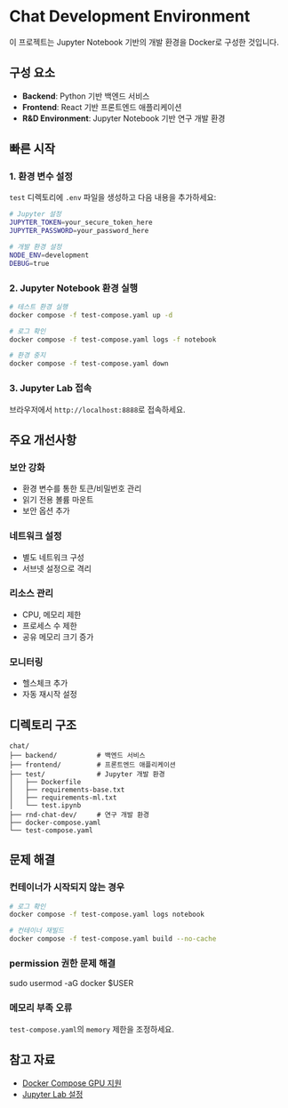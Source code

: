 # Chat Development Environment

이 프로젝트는 Jupyter Notebook 기반의 개발 환경을 Docker로 구성한 것입니다.

## 구성 요소

- **Backend**: Python 기반 백엔드 서비스
- **Frontend**: React 기반 프론트엔드 애플리케이션
- **R&D Environment**: Jupyter Notebook 기반 연구 개발 환경

## 빠른 시작

### 1. 환경 변수 설정

`test` 디렉토리에 `.env` 파일을 생성하고 다음 내용을 추가하세요:

```bash
# Jupyter 설정
JUPYTER_TOKEN=your_secure_token_here
JUPYTER_PASSWORD=your_password_here

# 개발 환경 설정
NODE_ENV=development
DEBUG=true
```

### 2. Jupyter Notebook 환경 실행

```bash
# 테스트 환경 실행
docker compose -f test-compose.yaml up -d

# 로그 확인
docker compose -f test-compose.yaml logs -f notebook

# 환경 중지
docker compose -f test-compose.yaml down
```

### 3. Jupyter Lab 접속

브라우저에서 `http://localhost:8888`로 접속하세요.

## 주요 개선사항

### 보안 강화
- 환경 변수를 통한 토큰/비밀번호 관리
- 읽기 전용 볼륨 마운트
- 보안 옵션 추가

### 네트워크 설정
- 별도 네트워크 구성
- 서브넷 설정으로 격리

### 리소스 관리
- CPU, 메모리 제한
- 프로세스 수 제한
- 공유 메모리 크기 증가

### 모니터링
- 헬스체크 추가
- 자동 재시작 설정

## 디렉토리 구조

```
chat/
├── backend/          # 백엔드 서비스
├── frontend/         # 프론트엔드 애플리케이션
├── test/             # Jupyter 개발 환경
│   ├── Dockerfile
│   ├── requirements-base.txt
│   ├── requirements-ml.txt
│   └── test.ipynb
├── rnd-chat-dev/     # 연구 개발 환경
├── docker-compose.yaml
└── test-compose.yaml
```

## 문제 해결

### 컨테이너가 시작되지 않는 경우
```bash
# 로그 확인
docker compose -f test-compose.yaml logs notebook

# 컨테이너 재빌드
docker compose -f test-compose.yaml build --no-cache
```

### permission 권한 문제 해결
sudo usermod -aG docker $USER


### 메모리 부족 오류
`test-compose.yaml`의 `memory` 제한을 조정하세요.

## 참고 자료

- [Docker Compose GPU 지원](https://docs.docker.com/compose/how-tos/gpu-support/)
- [Jupyter Lab 설정](https://jupyterlab.readthedocs.io/en/stable/)